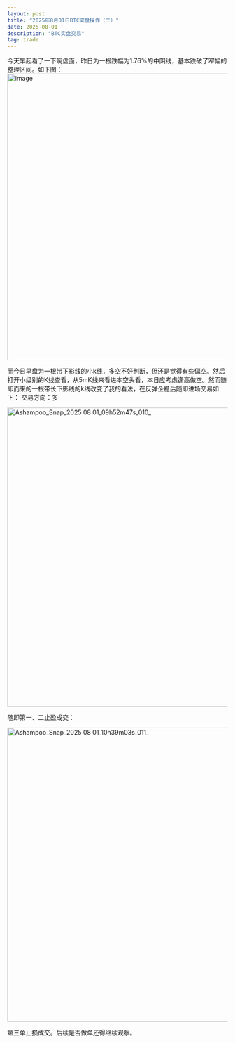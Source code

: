 ```yaml
---
layout: post
title: "2025年8月01日BTC实盘操作（二）"
date: 2025-08-01
description: "BTC实盘交易"
tag: trade
---  
```


今天早起看了一下啊盘面，昨日为一根跌幅为1.76%的中阴线，基本跌破了窄幅的整理区间。如下图：
<img width="1113" height="653" alt="image" src="https://github.com/user-attachments/assets/d38ee57e-1f50-4ec5-985c-03fc4ec98e43" />

而今日早盘为一根带下影线的小k线，多空不好判断，但还是觉得有些偏空。然后打开小级别的K线查看，从5mK线来看进本空头看，本日应考虑逢高做空。然而随即而来的一根带长下影线的k线改变了我的看法，在反弹企稳后随即进场交易如下：
交易方向：多

<img width="1088" height="681" alt="Ashampoo_Snap_2025 08 01_09h52m47s_010_" src="https://github.com/user-attachments/assets/e49fa241-21c2-48a6-964d-f91e3fa450a0" />

随即第一、二止盈成交：

<img width="1074" height="670" alt="Ashampoo_Snap_2025 08 01_10h39m03s_011_" src="https://github.com/user-attachments/assets/71588873-95de-4870-b3b4-f3ec4340274a" />

第三单止损成交。后续是否做单还得继续观察。
